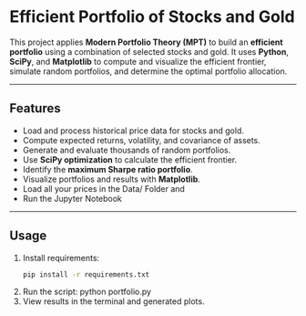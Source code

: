 # Efficient Portfolio of Stocks and Gold

This project applies **Modern Portfolio Theory (MPT)** to build an **efficient portfolio** using a combination of selected stocks and gold. It uses **Python**, **SciPy**, and **Matplotlib** to compute and visualize the efficient frontier, simulate random portfolios, and determine the optimal portfolio allocation.  

---

## Features
- Load and process historical price data for stocks and gold.  
- Compute expected returns, volatility, and covariance of assets.  
- Generate and evaluate thousands of random portfolios.  
- Use **SciPy optimization** to calculate the efficient frontier.  
- Identify the **maximum Sharpe ratio portfolio**.  
- Visualize portfolios and results with **Matplotlib**.
- Load all your prices in the Data/ Folder and
- Run the Jupyter Notebook

---

## Usage
1. Install requirements:  
   ```bash
   pip install -r requirements.txt
2.  Run the script:
    python portfolio.py
3. View results in the terminal and generated plots.




